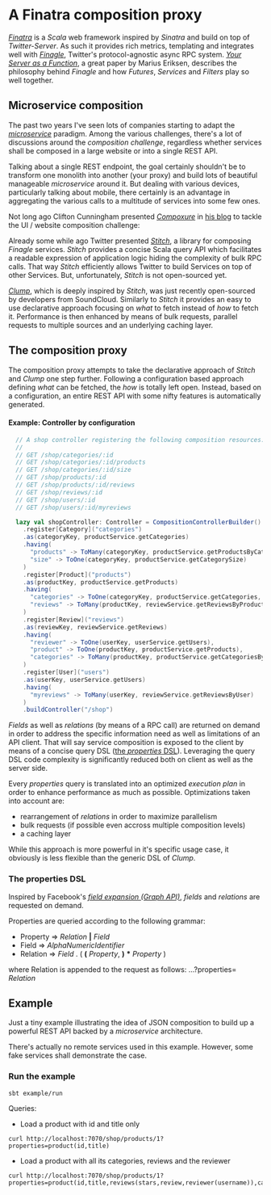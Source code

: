 # A Finatra composition proxy

[*Finatra*](http://finatra.info/) is a *Scala* web framework inspired by *Sinatra* and build on top of *Twitter-Server*.
As such it provides rich metrics, templating and integrates well with [*Finagle*](https://twitter.github.io/finagle/), Twitter's protocol-agnostic async RPC system.
[*Your Server as a Function*](http://monkey.org/~marius/funsrv.pdf), a great paper by Marius Eriksen, describes the philosophy behind *Finagle* and how *Futures*, *Services* and *Filters* play so well together.

## Microservice composition

The past two years I've seen lots of companies starting to adapt the [*microservice*](http://martinfowler.com/articles/microservices.html) paradigm.
Among the various challenges, there's a lot of discussions around the *composition challenge*, regardless whether services shall be composed in a large website or into a single REST API.

Talking about a single REST endpoint, the goal certainly shouldn't be to transform one monolith into another (your proxy) and build lots of beautiful manageable *microservice* around it.
But dealing with various devices, particularly talking about mobile, there certainly is an advantage in aggregating the various calls to a multitude of services into some few ones.

Not long ago Clifton Cunningham presented [*Compoxure*](https://github.com/tes/compoxure) in [his blog](https://medium.com/@clifcunn/nodeconf-eu-29dd3ed500ec) to tackle the UI / website composition challenge:

Already some while ago Twitter presented [*Stitch*](https://www.youtube.com/watch?v=VVpmMfT8aYw), a library for composing *Finagle* services.
*Stitch* provides a concise Scala query API which facilitates a readable expression of application logic hiding the complexity of bulk RPC calls.
That way *Stitch* efficiently allows Twitter to build Services on top of other Services. But, unfortunately, *Stitch* is not open-sourced yet.

[*Clump*](http://getclump.io/), which is deeply inspired by *Stitch*, was just recently open-sourced by developers from SoundCloud.
Similarly to *Stitch* it provides an easy to use declarative approach focusing on *what* to fetch instead of *how* to fetch it.
Performance is then enhanced by means of bulk requests, parallel requests to multiple sources and an underlying caching layer.


## The composition proxy

The composition proxy attempts to take the declarative approach of *Stitch* and *Clump* one step further.
Following a configuration based approach defining *what* can be fetched, the *how* is totally left open.
Instead, based on a configuration, an entire REST API with some nifty features is automatically generated.

#### Example: Controller by configuration

```scala
  // A shop controller registering the following composition resources:
  //
  // GET /shop/categories/:id
  // GET /shop/categories/:id/products
  // GET /shop/categories/:id/size
  // GET /shop/products/:id
  // GET /shop/products/:id/reviews
  // GET /shop/reviews/:id
  // GET /shop/users/:id
  // GET /shop/users/:id/myreviews

  lazy val shopController: Controller = CompositionControllerBuilder()
    .register[Category]("categories")
    .as(categoryKey, productService.getCategories)
    .having(
      "products" -> ToMany(categoryKey, productService.getProductsByCategories),
      "size" -> ToOne(categoryKey, productService.getCategorySize)
    )
    .register[Product]("products")
    .as(productKey, productService.getProducts)
    .having(
      "categories" -> ToOne(categoryKey, productService.getCategories, Array),
      "reviews" -> ToMany(productKey, reviewService.getReviewsByProduct)
    )
    .register[Review]("reviews")
    .as(reviewKey, reviewService.getReviews)
    .having(
      "reviewer" -> ToOne(userKey, userService.getUsers),
      "product" -> ToOne(productKey, productService.getProducts),
      "categories" -> ToMany(productKey, productService.getCategoriesByProduct)
    )
    .register[User]("users")
    .as(userKey, userService.getUsers)
    .having(
      "myreviews" -> ToMany(userKey, reviewService.getReviewsByUser)
    )
    .buildController("/shop")
```

*Fields* as well as *relations* (by means of a RPC call) are returned on demand in order to address the specific information need as well as limitations of an API client.
That will say service composition is exposed to the client by means of a concise query DSL ([the *properties* DSL](#the-properties-dsl)). Leveraging the query DSL code complexity is significantly reduced both on client as well as the server side.

Every *properties* query is translated into an optimized *execution plan* in order to enhance performance as much as possible.
Optimizations taken into account are:

- rearrangement of *relations* in order to maximize parallelism
- bulk requests (if possible even accross multiple composition levels)
- a caching layer

While this approach is more powerful in it's specific usage case, it obviously is less flexible than the generic DSL of *Clump*.

### The properties DSL

Inspired by Facebook's [*field expansion (Graph API)*](https://developers.facebook.com/docs/graph-api/using-graph-api/#fieldexpansion), *fields* and *relations* are requested on demand.

Properties are queried according to the following grammar:

- Property => *Relation* **|** *Field*
- Field => *AlphaNumericIdentifier*
- Relation => *Field* . ( **(** *Property*, **)** __*__ *Property* )

where Relation is appended to the request as follows: ...?properties= *Relation*

## Example

Just a tiny example illustrating the idea of JSON composition to build up a powerful REST API backed by a *microservice* architecture.

There's actually no remote services used in this example. However, some fake services shall demonstrate the case.

### Run the example

```sbt example/run```

Queries:

- Load a product with id and title only<br>
 ```
 curl http://localhost:7070/shop/products/1?properties=product(id,title)
 ```

- Load a product with all its categories, reviews and the reviewer<br>
 ```
 curl http://localhost:7070/shop/products/1?properties=product(id,title,reviews(stars,review,reviewer(username)),categories(id))
 ```